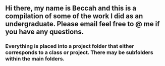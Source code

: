 ## Hi there, my name is Beccah and this is a compilation of some of the work I did as an undergraduate. Please email feel free to @ me if you have any questions.
### Everything is placed into a project folder that either corresponds to a class or project. There may be subfolders within the main folders.
